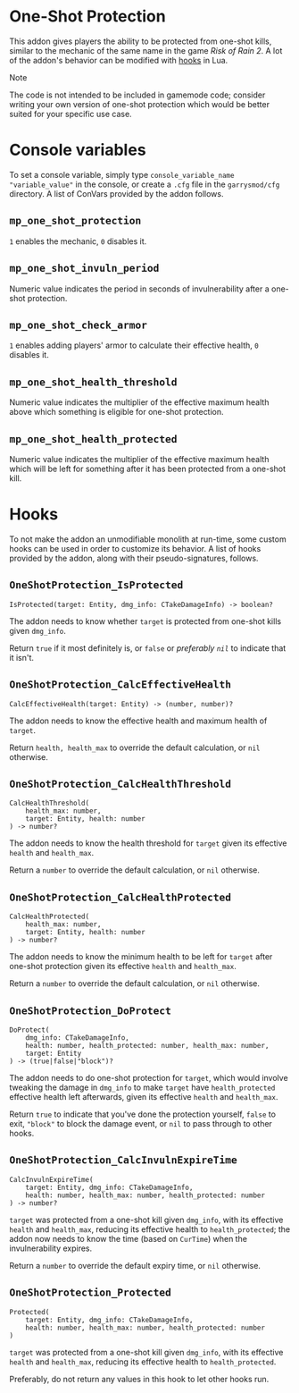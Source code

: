 # One-Shot Protection
This addon gives players the ability to be protected from one-shot kills,
similar to the mechanic of the same name in the game _Risk of Rain 2_.
A lot of the addon's behavior can be modified with [hooks](#hooks) in Lua.

> [!NOTE]
> The code is not intended to be included in gamemode code; consider writing
> your own version of one-shot protection which would be better suited for your
> specific use case.

# Console variables
To set a console variable, simply type `console_variable_name "variable_value"`
in the console, or create a `.cfg` file in the `garrysmod/cfg` directory.
A list of ConVars provided by the addon follows.
## `mp_one_shot_protection`
`1` enables the mechanic, `0` disables it.
## `mp_one_shot_invuln_period`
Numeric value indicates the period in seconds of invulnerability after a
one-shot protection.
## `mp_one_shot_check_armor`
`1` enables adding players' armor to calculate their effective health, `0`
disables it.
## `mp_one_shot_health_threshold`
Numeric value indicates the multiplier of the effective maximum health above
which something is eligible for one-shot protection.
## `mp_one_shot_health_protected`
Numeric value indicates the multiplier of the effective maximum health which
will be left for something after it has been protected from a one-shot kill.

# Hooks
To not make the addon an unmodifiable monolith at run-time, some custom hooks
can be used in order to customize its behavior.
A list of hooks provided by the addon, along with their pseudo-signatures,
follows.
## `OneShotProtection_IsProtected`
```
IsProtected(target: Entity, dmg_info: CTakeDamageInfo) -> boolean?
```
The addon needs to know whether `target` is protected from one-shot kills given
`dmg_info`.

Return `true` if it most definitely is, or `false` or _preferably `nil`_ to
indicate that it isn't.
## `OneShotProtection_CalcEffectiveHealth`
```
CalcEffectiveHealth(target: Entity) -> (number, number)?
```
The addon needs to know the effective health and maximum health of `target`.

Return `health, health_max` to override the default calculation, or `nil`
otherwise.
## `OneShotProtection_CalcHealthThreshold`
```
CalcHealthThreshold(
	health_max: number,
	target: Entity, health: number
) -> number?
```
The addon needs to know the health threshold for `target` given its effective
`health` and `health_max`.

Return a `number` to override the default calculation, or `nil` otherwise.
## `OneShotProtection_CalcHealthProtected`
```
CalcHealthProtected(
	health_max: number,
	target: Entity, health: number
) -> number?
```
The addon needs to know the minimum health to be left for `target` after
one-shot protection given its effective `health` and `health_max`.

Return a `number` to override the default calculation, or `nil` otherwise.
## `OneShotProtection_DoProtect`
```
DoProtect(
	dmg_info: CTakeDamageInfo,
	health: number, health_protected: number, health_max: number,
	target: Entity
) -> (true|false|"block")?
```
The addon needs to do one-shot protection for `target`, which would involve
tweaking the damage in `dmg_info` to make `target` have `health_protected`
effective health left afterwards, given its effective `health` and `health_max`.

Return `true` to indicate that you've done the protection yourself, `false` to
exit, `"block"` to block the damage event, or `nil` to pass through to other
hooks.
## `OneShotProtection_CalcInvulnExpireTime`
```
CalcInvulnExpireTime(
	target: Entity, dmg_info: CTakeDamageInfo,
	health: number, health_max: number, health_protected: number
) -> number?
```
`target` was protected from a one-shot kill given `dmg_info`, with its effective
`health` and `health_max`, reducing its effective health to `health_protected`;
the addon now needs to know the time (based on `CurTime`) when the
invulnerability expires.

Return a `number` to override the default expiry time, or `nil` otherwise.
## `OneShotProtection_Protected`
```
Protected(
	target: Entity, dmg_info: CTakeDamageInfo,
	health: number, health_max: number, health_protected: number
)
```
`target` was protected from a one-shot kill given `dmg_info`, with its effective
`health` and `health_max`, reducing its effective health to `health_protected`.

Preferably, do not return any values in this hook to let other hooks run.
